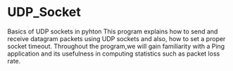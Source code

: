 # UDP_Socket
Basics of UDP sockets in pyhton
This program explains how to send and receive datagram packets using UDP sockets and also, how to set a proper socket timeout.
Throughout the program,we will gain familiarity with a Ping application and its usefulness in
computing statistics such as packet loss rate.
